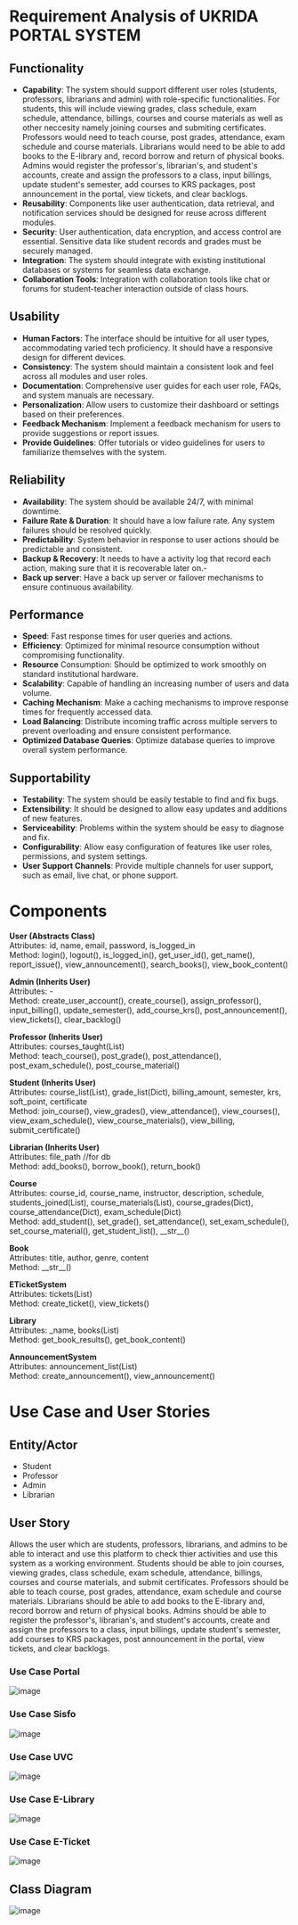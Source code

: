 # Requirement Analysis of UKRIDA PORTAL SYSTEM
## Functionality
- **Capability**: The system should support different user roles (students, professors, librarians and admin) with role-specific functionalities. For students, this will include viewing grades, class schedule, exam schedule, attendance, billings, courses and course materials as well as other neccesity namely joining courses and submiting certificates. Professors would need to teach course, post grades, attendance, exam schedule and course materials. Librarians would need to be able to add books to the E-library and, record borrow and return of physical books. Admins would register the professor's, librarian's, and student's accounts, create and assign the professors to a class, input billings, update student's semester, add courses to KRS packages, post announcement in the portal, view tickets, and clear backlogs.
- **Reusability**: Components like user authentication, data retrieval, and notification services should be designed for reuse across different modules.
- **Security**: User authentication, data encryption, and access control are essential. Sensitive data like student records and grades must be securely managed.
- **Integration**: The system should integrate with existing institutional databases or systems for seamless data exchange.
- **Collaboration Tools**: Integration with collaboration tools like chat or forums for student-teacher interaction outside of class hours.
## Usability
- **Human Factors**: The interface should be intuitive for all user types, accommodating varied tech proficiency. It should have a responsive design for different devices.
- **Consistency**: The system should maintain a consistent look and feel across all modules and user roles.
- **Documentation**: Comprehensive user guides for each user role, FAQs, and system manuals are necessary.
- **Personalization**: Allow users to customize their dashboard or settings based on their preferences.
- **Feedback Mechanism**: Implement a feedback mechanism for users to provide suggestions or report issues.
- **Provide Guidelines**: Offer tutorials or video guidelines for users to familiarize themselves with the system.
## Reliability
- **Availability**: The system should be available 24/7, with minimal downtime.
- **Failure Rate & Duration**: It should have a low failure rate. Any system failures should be resolved quickly.
- **Predictability**: System behavior in response to user actions should be predictable and consistent.
- **Backup & Recovery**: It needs to have a activity log that record each action, making sure that it is recoverable later on.- 
- **Back up server**: Have a back up server or failover mechanisms to ensure continuous availability.
## Performance
- **Speed**: Fast response times for user queries and actions.
- **Efficiency**: Optimized for minimal resource consumption without compromising functionality.
- **Resource** Consumption: Should be optimized to work smoothly on standard institutional hardware.
- **Scalability**: Capable of handling an increasing number of users and data volume.
- **Caching Mechanism**: Make a caching mechanisms to improve response times for frequently accessed data.
- **Load Balancing**: Distribute incoming traffic across multiple servers to prevent overloading and ensure consistent performance.
- **Optimized Database Queries**: Optimize database queries to improve overall system performance.
## Supportability
- **Testability**: The system should be easily testable to find and fix bugs.
- **Extensibility**: It should be designed to allow easy updates and additions of new features.
- **Serviceability**: Problems within the system should be easy to diagnose and fix.
- **Configurability**: Allow easy configuration of features like user roles, permissions, and system settings.
- **User Support Channels**: Provide multiple channels for user support, such as email, live chat, or phone support.
# Components
**User (Abstracts Class)**  
Attributes: id, name, email, password, is_logged_in  
Method: login(), logout(), is_logged_in(), get_user_id(), get_name(), report_issue(), view_announcement(), search_books(), view_book_content()  
  
**Admin (Inherits User)**  
Attributes: -  
Method: create_user_account(), create_course(), assign_professor(), input_billing(), update_semester(), add_course_krs(), post_announcement(), view_tickets(), clear_backlog()  
  
**Professor (Inherits User)**  
Attributes: courses_taught(List)  
Method: teach_course(), post_grade(), post_attendance(), post_exam_schedule(), post_course_material()  
  
**Student (Inherits User)**  
Attributes: course_list(List), grade_list(Dict), billing_amount, semester, krs, soft_point, certificate  
Method: join_course(), view_grades(), view_attendance(), view_courses(), view_exam_schedule(), view_course_materials(), view_billing, submit_certificate()  
  
**Librarian (Inherits User)**  
Attributes: file_path //for db  
Method: add_books(), borrow_book(), return_book()  
  
**Course**  
Attributes: course_id, course_name, instructor, description, schedule, students_joined(List), course_materials(List), course_grades(Dict), course_attendance(Dict), exam_schedule(Dict)  
Method: add_student(), set_grade(), set_attendance(), set_exam_schedule(), set_course_material(), get_student_list(), \_\_str\_\_()  
  
**Book**  
Attributes: title, author, genre, content  
Method: \_\_str\_\_()  

**ETicketSystem**  
Attributes: tickets(List)  
Method: create_ticket(), view_tickets()  

**Library**  
Attributes: _name, books(List)  
Method: get_book_results(), get_book_content()  

**AnnouncementSystem**  
Attributes: announcement_list(List)  
Method: create_announcement(), view_announcement()

# Use Case and User Stories
## Entity/Actor
- Student
- Professor
- Admin
- Librarian
## User Story
Allows the user which are students, professors, librarians, and admins to be able to interact and use this platform to check thier activities and use this system as a working environment.  Students should be able to join courses, viewing grades, class schedule, exam schedule, attendance, billings, courses and course materials, and submit certificates. Professors should be able to teach course, post grades, attendance, exam schedule and course materials. Librarians should be able to add books to the E-library and, record borrow and return of physical books. Admins should be able to register the professor's, librarian's, and student's accounts, create and assign the professors to a class, input billings, update student's semester, add courses to KRS packages, post announcement in the portal, view tickets, and clear backlogs.
### Use Case Portal
![image](https://github.com/peterandrian/UTS_PBO/assets/151366626/4ab63312-2093-42a2-9631-3f326fd68f58)
### Use Case Sisfo
![image](https://github.com/peterandrian/UTS_PBO/assets/151366626/03674c4b-2bbf-4bb8-980f-f6faf96be5d0)
### Use Case UVC
![image](https://github.com/peterandrian/UTS_PBO/assets/151366626/44157076-3c61-4959-bd28-f9c2f20d03a5)
### Use Case E-Library
![image](https://github.com/peterandrian/UTS_PBO/assets/151366626/00489547-221b-446d-865e-0c5129bbb3ae)
### Use Case E-Ticket
![image](https://github.com/peterandrian/UTS_PBO/assets/151366626/e9c73d8b-d277-4129-bbfa-f14cc8e599ab)
## Class Diagram
![image](https://github.com/peterandrian/UTS_PBO/assets/151366626/7942ca48-b9b6-4bf1-84b2-438370b43b5e)
